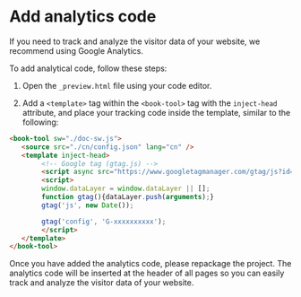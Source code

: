 # Add analytics code

If you need to track and analyze the visitor data of your website, we recommend using Google Analytics.

To add analytical code, follow these steps:

1. Open the `_preview.html` file using your code editor.

2. Add a `<template>` tag within the `<book-tool>` tag with the `inject-head` attribute, and place your tracking code inside the template, similar to the following:

```html
<book-tool sw="./doc-sw.js">
   <source src="./cn/config.json" lang="cn" />
   <template inject-head>
        <!-- Google tag (gtag.js) -->
        <script async src="https://www.googletagmanager.com/gtag/js?id=G-xxxxxxxxxx"></script>
        <script>
        window.dataLayer = window.dataLayer || [];
        function gtag(){dataLayer.push(arguments);}
        gtag('js', new Date());

        gtag('config', 'G-xxxxxxxxxx');
        </script>
   </template>
</book-tool>
```

Once you have added the analytics code, please repackage the project. The analytics code will be inserted at the header of all pages so you can easily track and analyze the visitor data of your website.
